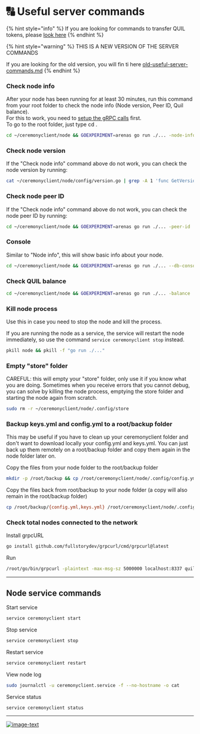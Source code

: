 # 🔠 Useful server commands

{% hint style="info" %}
If you are looking for commands to transfer QUIL tokens, please [look here](https://app.gitbook.com/o/OarGuxi0cVButvqcFwRt/s/G8xnbuGv4YmbeRKqTig0/)
{% endhint %}

{% hint style="warning" %}
THIS IS  A NEW VERSION OF THE SERVER COMMANDS

If you are looking for the old version, you will fin ti here [old-useful-server-commands.md](archive/old-useful-server-commands.md "mention")
{% endhint %}

### Check node info&#x20;

After your node has been running for at least 30 minutes, run this command from your root folder to check the node info (Node version, Peer ID, Quil balance).\
For this to work, you need to [setup the gRPC calls](set-up-the-grpc-calls.md) first.\
To go to the root folder, just type cd .

```bash
cd ~/ceremonyclient/node && GOEXPERIMENT=arenas go run ./... -node-info
```

### Check node version&#x20;

If the "Check node info" command above do not work, you can check the node version by running:

```bash
cat ~/ceremonyclient/node/config/version.go | grep -A 1 'func GetVersion() \[\]byte {' | grep -Eo '0x[0-9a-fA-F]+' | xargs printf '%d.%d.%d'
```

### Check node peer ID&#x20;

If the "Check node info" command above do not work, you can check the node peer ID by running:

```bash
cd ~/ceremonyclient/node && GOEXPERIMENT=arenas go run ./... -peer-id
```

### Console&#x20;

Similar to "Node info", this will show basic info about your node.

```bash
cd ~/ceremonyclient/node && GOEXPERIMENT=arenas go run ./... --db-console
```

### Check QUIL balance

```bash
cd ~/ceremonyclient/node && GOEXPERIMENT=arenas go run ./... -balance
```

### Kill node process&#x20;

Use this in case you need to stop the node and kill the process.&#x20;

If you are running the node as a service, the service will restart the node immediately, so use the command `service ceremonyclient stop` instead.

```bash
pkill node && pkill -f "go run ./..."
```

### Empty "store" folder&#x20;

CAREFUL: this will empty your "store" folder, only use it if you know what you are doing. Sometimes when you receive errors that you cannot debug, you can solve by killing the node process, emptying the store folder and starting the node again from scratch.

```bash
sudo rm -r ~/ceremonyclient/node/.config/store
```

### Backup keys.yml and config.yml to a root/backup folder&#x20;

This may be useful if you have to clean up your ceremonyclient folder and don't want to download locally your config.yml and keys.yml. You can just back up them remotely on a root/backup folder and copy them again in the node folder later on.

Copy the files from your node folder to the root/backup folder

```bash
mkdir -p /root/backup && cp /root/ceremonyclient/node/.config/config.yml /root/backup && cp /root/ceremonyclient/node/.config/keys.yml /root/backup
```

Copy the files back from root/backup to your node folder (a copy will also remain in the root/backup folder)

```bash
cp /root/backup/{config.yml,keys.yml} /root/ceremonyclient/node/.config/
```

### Check total nodes connected to the network&#x20;

Install grpcURL

```bash
go install github.com/fullstorydev/grpcurl/cmd/grpcurl@latest
```

Run

```bash
/root/go/bin/grpcurl -plaintext -max-msg-sz 5000000 localhost:8337 quilibrium.node.node.pb.NodeService.GetPeerInfo | grep peerId | wc -l
```

***

## Node service commands

Start service

```bash
service ceremonyclient start
```

Stop service

```bash
service ceremonyclient stop
```

Restart service

```bash
service ceremonyclient restart
```

View node log

```bash
sudo journalctl -u ceremonyclient.service -f --no-hostname -o cat
```

Service status

```bash
service ceremonyclient status
```

***

[![image-text](https://accademiainfinita.it/extra-contents/quil-best-providers-banner-square.jpg)](https://iri.quest/quil-best-server-providers)
